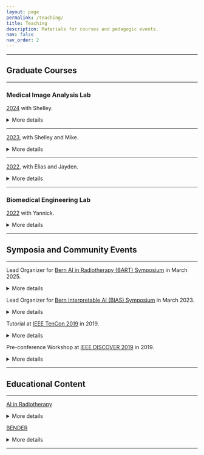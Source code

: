 ```yaml
---
layout: page
permalink: /teaching/
title: Teaching
description: Materials for courses and pedagogic events.
nav: false
nav_order: 2
---
```


---

## Graduate Courses

---

### Medical Image Analysis Lab

[2024](https://github.com/ubern-mialab/MIALab) with Shelley. <details>
  <summary>More details</summary>
  Changelog: using GitHub classroom for assignments; updated simpler starter code repository and organization. 
  
  Course evaluation score remains high at 4.89.
  
  Representative student feedback: "I absolutely enjoyed this course. I think that Shelley and Amith did a fantastic job with this course. I highly appreciate how interactive the course was during the lecture portion and how available and helpful they were during the lab portion. During the projects, we had quite some freedom to experiment which I think is great for our learning process and the feedback/guidance from the TAs has been really great."
</details>

---

[2023](https://github.com/ubern-mia/MIALab), with Shelley and Mike. <details>
  <summary>More details</summary>
  Changelog: project specific slack channels; video lectures along with in-class presentation; hospital clinic visit. 
  
  Course evaluation score remains high at 4.92. 
  
  Representative student feedback: "I got to improve my programming skills and the TA was extremely helpful and nice!"
</details>

---

[2022](https://github.com/ubern-mia/MIALab), with Elias and Jayden. <details>
  <summary>More details</summary>
  The overall course evaluation score increased from 3.25 in 2021 before I was involved to 4.94 this year!
</details>

---

### Biomedical Engineering Lab

[2022](https://github.com/ubern-mia/bme-labs) with Yannick. <details>
  <summary>More details</summary>
  This is a short practical rotation course for incoming Masters' students in Biomedical Engineering to get a quick overview of what we do in the Medical Image Analysis lab.
</details>

---

## Symposia and Community Events

---

Lead Organizer for [Bern AI in Radiotherapy (BART) Symposium](https://amithjkamath.github.io/bart25) in March 2025. <details>
  <summary>More details</summary>
  Robert and I are co-organizers of BART, a one-day symposium for AI in Radiotherapy. We have three keynote speakers across radiation oncology, medical physics and engineering/AI. 100 registrants attended from 5 countries, with 11 posters and three flash talks. We are applying for funding to run this again.
</details>

Lead Organizer for [Bern Interpretable AI (BIAS) Symposium]((https://amithjkamath.github.io/bias23)) in March 2023. <details>
  <summary>More details</summary>
  Yannick and I are co-organizers of BIAS, a one-day symposium for Interpretable AI, hosted at the Cupola room at the Uni Bern main building. We have an attendance of 140 researchers (70 online) and posters from 5 countries.
</details> 

Tutorial at [IEEE TenCon 2019]((https://www.tencon2019.org/tutorial.html)) in 2019. <details>
  <summary>More details</summary>
  I ran a 3 hour tutorial on Deep Learning with MATLAB, including a refresher for Deep Learning, designing and visualizing deep networks, challenges and analysis of training deep networks, and finally deployment to GPUs. This was very interactive and by far the highest attended parallel tutorial session with several questions from the audience.
</details> 

Pre-conference Workshop at [IEEE DISCOVER 2019]((https://2019.ieee-discover.org/?q=article/pre-conference-tutorialsworkshops)) in 2019. <details>
  <summary>More details</summary>
  I ran a full day workshop on Demystifying Deep Learning using MATLAB, including an introduction to deep learning, pre-trained networks, transfer learning, followed by training networks from scratch, deployment to GPUs, and assorted computer vision related demonstrations. This was attended by about 30 people.
</details> 

---

## Educational Content

---

[AI in Radiotherapy](https://github.com/amithjkamath/tara) <details>
  <summary>More details</summary>
  This is designed for someone with a computer science background, who would like to familiarize themselves with radiation oncology topics so as to build useful tools in this application area.
</details> 

[BENDER](https://www.youtube.com/channel/UCkMl6tVyRVnBmOYv8t2q0yw) <details>
  <summary>More details</summary>
  This is a series of fun educational videos to learn nuances of Deep Learning as applied to Medical Imaging. We have also created a [GitHub Repo](https://github.com/ubern-mia/bender) which includes supporting material, including code and references. I play the role of a new graduate student who learns the ropes.
</details> 

---